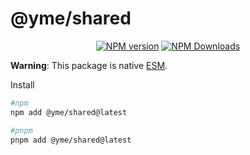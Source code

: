 # @yme/shared

<p align="center">
<a href="https://www.npmjs.com/package/@yme/shared" target="__blank"><img src="https://img.shields.io/npm/v/@yme/shared?color=32b643&label=" alt="NPM version"></a>
<a href="https://www.npmjs.com/package/@yme/shared" target="__blank"><img src="https://img.shields.io/npm/dm/@yme/shared?color=5755d9&label=" alt="NPM Downloads"></a>
</p>

**Warning**: This package is native [ESM](https://developer.mozilla.org/en-US/docs/Web/JavaScript/Guide/Modules).

Install

```sh
#npm
npm add @yme/shared@latest

#pnpm
pnpm add @yme/shared@latest
```
